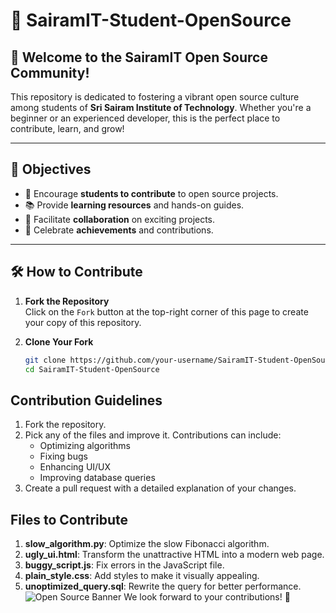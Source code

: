 # 🌟 SairamIT-Student-OpenSource  



## 🚀 Welcome to the SairamIT Open Source Community!  

This repository is dedicated to fostering a vibrant open source culture among students of **Sri Sairam Institute of Technology**. Whether you're a beginner or an experienced developer, this is the perfect place to contribute, learn, and grow!  

---

## 📌 Objectives  

- 🌱 Encourage **students to contribute** to open source projects.  
- 📚 Provide **learning resources** and hands-on guides.  
- 🤝 Facilitate **collaboration** on exciting projects.  
- 🎉 Celebrate **achievements** and contributions.  

---

## 🛠️ How to Contribute  

1. **Fork the Repository**  
   Click on the `Fork` button at the top-right corner of this page to create your copy of this repository.  

2. **Clone Your Fork**  
   ```bash
   git clone https://github.com/your-username/SairamIT-Student-OpenSource.git
   cd SairamIT-Student-OpenSource


## Contribution Guidelines
1. Fork the repository.
2. Pick any of the files and improve it. Contributions can include:
   - Optimizing algorithms
   - Fixing bugs
   - Enhancing UI/UX
   - Improving database queries
3. Create a pull request with a detailed explanation of your changes.

## Files to Contribute
1. **slow_algorithm.py**: Optimize the slow Fibonacci algorithm.
2. **ugly_ui.html**: Transform the unattractive HTML into a modern web page.
3. **buggy_script.js**: Fix errors in the JavaScript file.
4. **plain_style.css**: Add styles to make it visually appealing.
5. **unoptimized_query.sql**: Rewrite the query for better performance.
![Open Source Banner](https://via.placeholder.com/1200x400.png?text=Welcome+to+SairamIT+Open+Source+Community)
We look forward to your contributions! 🚀  

   
